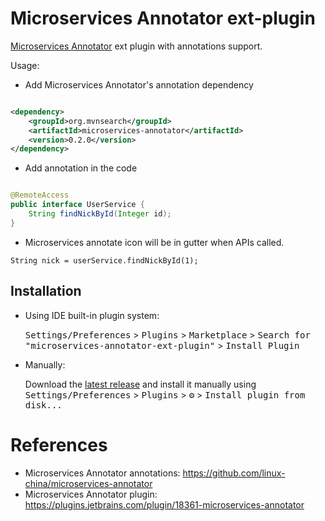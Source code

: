 Microservices Annotator ext-plugin
===================================

<!-- Plugin description -->

[Microservices Annotator](https://plugins.jetbrains.com/plugin/18361-microservices-annotator) ext plugin with annotations support.

Usage:

* Add Microservices Annotator's annotation dependency

```xml

<dependency>
    <groupId>org.mvnsearch</groupId>
    <artifactId>microservices-annotator</artifactId>
    <version>0.2.0</version>
</dependency>
```

* Add annotation in the code

```java

@RemoteAccess
public interface UserService {
    String findNickById(Integer id);
}
```

* Microservices annotate icon will be in gutter when APIs called.

```
String nick = userService.findNickById(1);
```

<!-- Plugin description end -->

## Installation

- Using IDE built-in plugin system:

  <kbd>Settings/Preferences</kbd> > <kbd>Plugins</kbd> > <kbd>Marketplace</kbd> > <kbd>Search for "microservices-annotator-ext-plugin"</kbd> >
  <kbd>Install Plugin</kbd>

- Manually:

  Download the [latest release](https://github.com/linux-china/microservices-annotator-ext-plugin/releases/latest) and install it manually using
  <kbd>Settings/Preferences</kbd> > <kbd>Plugins</kbd> > <kbd>⚙️</kbd> > <kbd>Install plugin from disk...</kbd>

# References

* Microservices Annotator annotations: https://github.com/linux-china/microservices-annotator
* Microservices Annotator plugin: https://plugins.jetbrains.com/plugin/18361-microservices-annotator